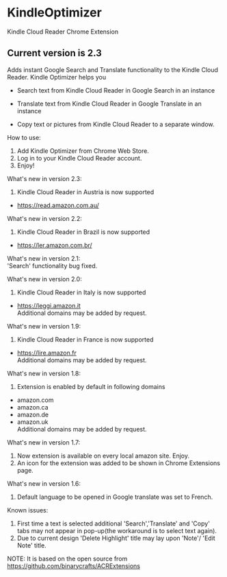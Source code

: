 # KindleOptimizer
Kindle Cloud Reader Chrome Extension

## Current version is 2.3

Adds instant Google Search and Translate functionality to the Kindle Cloud Reader.
Kindle Optimizer helps you

- Search text from Kindle Cloud Reader in Google Search in an instance

- Translate text from Kindle Cloud Reader in Google Translate in an instance

- Copy text or pictures from Kindle Cloud Reader to a separate window.


How to use:<br/> 
1. Add Kindle Optimizer from Chrome Web Store.<br/> 
2. Log in to your Kindle Cloud Reader account.<br/> 
3. Enjoy!<br/> 

What's new in version 2.3:<br/> 
1. Kindle Cloud Reader in Austria is now supported<br/> 
 - https://read.amazon.com.au/<br/> 

What's new in version 2.2:<br/> 
1. Kindle Cloud Reader in Brazil is now supported<br/> 
 - https://ler.amazon.com.br/<br/> 

What's new in version 2.1:<br/> 
 'Search' functionality bug fixed.<br/> 

What's new in version 2.0:<br/> 
1. Kindle Cloud Reader in Italy is now supported<br/> 
 - https://leggi.amazon.it<br/> 
 Additional domains may be added by request. <br/> 

What's new in version 1.9:<br/> 
1. Kindle Cloud Reader in France is now supported<br/> 
 - https://lire.amazon.fr<br/> 
 Additional domains may be added by request. <br/> 

What's new in version 1.8:<br/> 
1. Extension is enabled by default in following domains<br/> 
 - amazon.com<br/> 
 - amazon.ca<br/> 
 - amazon.de<br/> 
 - amazon.uk<br/> 
 Additional domains may be added by request. <br/> 

What's new in version 1.7:<br/> 
1. Now extension is available on every local amazon site. Enjoy.<br/> 
2. An icon for the extension was added to be shown in Chrome Extensions page.<br/> 

What's new in version 1.6:<br/> 
1. Default language to be opened in Google translate was set to French.<br/> 

Known issues:<br/> 
1. First time a text is selected additional 'Search','Translate' and 'Copy' tabs may not appear in pop-up(the workaround is to select text again).<br/> 
2. Due to current design 'Delete Highlight' title may lay upon 'Note'/ 'Edit Note' title.<br/> 

NOTE: It is based on the open source from<br/> 
https://github.com/binarycrafts/ACRExtensions
